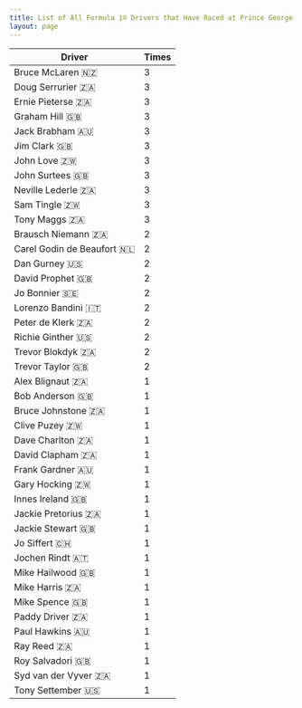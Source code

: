 ```yaml
---
title: List of All Formula 1® Drivers that Have Raced at Prince George Circuit
layout: page
---
```



| Driver | Times |
|--|--|
| Bruce McLaren 🇳🇿 | 3 |
| Doug Serrurier 🇿🇦 | 3 |
| Ernie Pieterse 🇿🇦 | 3 |
| Graham Hill 🇬🇧 | 3 |
| Jack Brabham 🇦🇺 | 3 |
| Jim Clark 🇬🇧 | 3 |
| John Love 🇿🇼 | 3 |
| John Surtees 🇬🇧 | 3 |
| Neville Lederle 🇿🇦 | 3 |
| Sam Tingle 🇿🇼 | 3 |
| Tony Maggs 🇿🇦 | 3 |
| Brausch Niemann 🇿🇦 | 2 |
| Carel Godin de Beaufort 🇳🇱 | 2 |
| Dan Gurney 🇺🇸 | 2 |
| David Prophet 🇬🇧 | 2 |
| Jo Bonnier 🇸🇪 | 2 |
| Lorenzo Bandini 🇮🇹 | 2 |
| Peter de Klerk 🇿🇦 | 2 |
| Richie Ginther 🇺🇸 | 2 |
| Trevor Blokdyk 🇿🇦 | 2 |
| Trevor Taylor 🇬🇧 | 2 |
| Alex Blignaut 🇿🇦 | 1 |
| Bob Anderson 🇬🇧 | 1 |
| Bruce Johnstone 🇿🇦 | 1 |
| Clive Puzey 🇿🇼 | 1 |
| Dave Charlton 🇿🇦 | 1 |
| David Clapham 🇿🇦 | 1 |
| Frank Gardner 🇦🇺 | 1 |
| Gary Hocking 🇿🇼 | 1 |
| Innes Ireland 🇬🇧 | 1 |
| Jackie Pretorius 🇿🇦 | 1 |
| Jackie Stewart 🇬🇧 | 1 |
| Jo Siffert 🇨🇭 | 1 |
| Jochen Rindt 🇦🇹 | 1 |
| Mike Hailwood 🇬🇧 | 1 |
| Mike Harris 🇿🇦 | 1 |
| Mike Spence 🇬🇧 | 1 |
| Paddy Driver 🇿🇦 | 1 |
| Paul Hawkins 🇦🇺 | 1 |
| Ray Reed 🇿🇦 | 1 |
| Roy Salvadori 🇬🇧 | 1 |
| Syd van der Vyver 🇿🇦 | 1 |
| Tony Settember 🇺🇸 | 1 |


